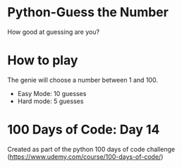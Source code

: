 # Python-Guess the Number
How good at guessing are you?

# How to play
The genie will choose a number between 1 and 100.
* Easy Mode: 10 guesses
* Hard mode: 5 guesses

# 100 Days of Code: Day 14
Created as part of the python 100 days of code challenge (https://www.udemy.com/course/100-days-of-code/)
